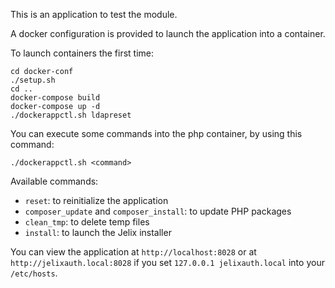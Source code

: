 This is an application to test the module.

A docker configuration is provided to launch the application into a container.

To launch containers the first time:

```
cd docker-conf
./setup.sh
cd ..
docker-compose build
docker-compose up -d
./dockerappctl.sh ldapreset
```

You can execute some commands into the php container, by using this command:

```
./dockerappctl.sh <command>
```

Available commands:

* `reset`: to reinitialize the application 
* `composer_update` and `composer_install`: to update PHP packages 
* `clean_tmp`: to delete temp files 
* `install`: to launch the Jelix installer


You can view the application at `http://localhost:8028` or at `http://jelixauth.local:8028`
if you set `127.0.0.1 jelixauth.local` into your `/etc/hosts`.

